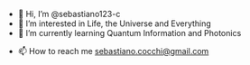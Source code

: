 - 👋 Hi, I’m @sebastiano123-c
- 👀 I’m interested in Life, the Universe and Everything
- 🌱 I’m currently learning Quantum Information and Photonics
<!---
- 💞️ I’m looking to collaborate on ...
--->
- 📫 How to reach me sebastiano.cocchi@gmail.com

<!---
sebastiano123-c/sebastiano123-c is a ✨ special ✨ repository because its `README.md` (this file) appears on your GitHub profile.
You can click the Preview link to take a look at your changes.
--->
